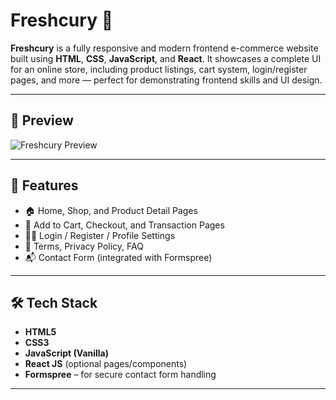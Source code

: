 # Freshcury 🛒

**Freshcury** is a fully responsive and modern frontend e-commerce website built using **HTML**, **CSS**, **JavaScript**, and **React**. It showcases a complete UI for an online store, including product listings, cart system, login/register pages, and more — perfect for demonstrating frontend skills and UI design.

---

## 📸 Preview

![Freshcury Preview](assets/images/your-preview-image.png) <!-- Replace with actual preview image path -->

---

## 🚀 Features

- 🏠 Home, Shop, and Product Detail Pages  
- 🛒 Add to Cart, Checkout, and Transaction Pages  
- 🙍‍♂️ Login / Register / Profile Settings  
- 📄 Terms, Privacy Policy, FAQ  
- 📬 Contact Form (integrated with Formspree)

---

## 🛠️ Tech Stack

- **HTML5**
- **CSS3**
- **JavaScript (Vanilla)**
- **React JS** (optional pages/components)
- **Formspree** – for secure contact form handling

---



